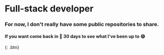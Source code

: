# Full-stack developer
### For now, I don't really have some public repositories to share.
#### If you want come back in :calendar: 30 days to see what I've been up to :smile:

[]([http://www.google.com](https://www.youtube.com/watch?v=dQw4w9WgXcQ&ab_channel=RickAstley)){: .btn}
